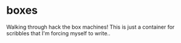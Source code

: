 # boxes
Walking through hack the box machines! This is just a container for scribbles that I'm forcing myself to write..
